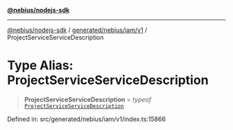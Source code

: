 [**@nebius/nodejs-sdk**](../../../../../README.md)

---

[@nebius/nodejs-sdk](../../../../../README.md) / [generated/nebius/iam/v1](../README.md) / ProjectServiceServiceDescription

# Type Alias: ProjectServiceServiceDescription

> **ProjectServiceServiceDescription** = _typeof_ [`ProjectServiceServiceDescription`](../variables/ProjectServiceServiceDescription.md)

Defined in: src/generated/nebius/iam/v1/index.ts:15866

